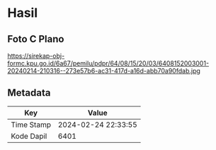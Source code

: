 # Hasil

## Foto C Plano

https://sirekap-obj-formc.kpu.go.id/6a67/pemilu/pdpr/64/08/15/20/03/6408152003001-20240214-210316--273e57b6-ac31-417d-a16d-abb70a90fdab.jpg


## Metadata

| Key        | Value               |
| ---------- | ------------------- |
| Time Stamp | 2024-02-24 22:33:55 |
| Kode Dapil | 6401                |



